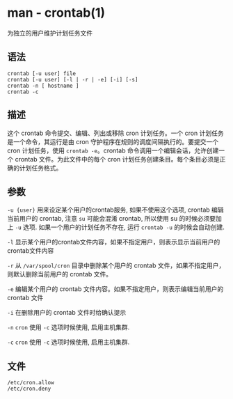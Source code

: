 # man - crontab(1)

为独立的用户维护计划任务文件

## 语法

```
crontab [-u user] file
crontab [-u user] [-l | -r | -e] [-i] [-s]
crontab -n [ hostname ]
crontab -c
```

## 描述

这个 crontab 命令提交、编辑、列出或移除 cron 计划任务。一个 cron 计划任务是一个命令，其运行是由 cron 守护程序在规则的调度间隔执行的。要提交一个 cron 计划任务，使用 `crontab -e`。crontab 命令调用一个编辑会话，允许创建一个 crontab 文件。为此文件中的每个 cron 计划任务创建条目。每个条目必须是正确的计划任务格式。

## 参数 

`-u {user}`
用来设定某个用户的crontab服务, 如果不使用这个选项, crontab 编辑当前用户的 crontab, 注意 `su` 可能会混淆 crontab, 所以使用 su 的时候必须要加上 `-u` 选项. 如果一个用户的计划任务不存在, 运行 `crontab -u` 的时候会自动创建. 

`-l`
显示某个用户的crontab文件内容，如果不指定用户，则表示显示当前用户的crontab文件内容

`-r`
从 `/var/spool/cron` 目录中删除某个用户的 crontab 文件，如果不指定用户，则默认删除当前用户的 crontab 文件。

`-e`
编辑某个用户的 crontab 文件内容。如果不指定用户，则表示编辑当前用户的 crontab 文件

`-i`
在删除用户的 crontab 文件时给确认提示

`-n`
`cron` 使用 `-c` 选项时候使用, 启用主机集群. 

`-c`
`cron` 使用 `-c` 选项时候使用, 启用主机集群. 

## 文件

```
/etc/cron.allow
/etc/cron.deny
```